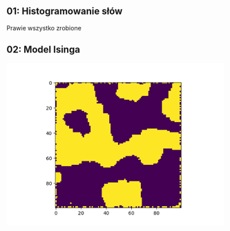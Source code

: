
01: Histogramowanie słów
---

Prawie wszystko zrobione

02: Model Isinga
---

![Model isinga](img/ising1.png)

